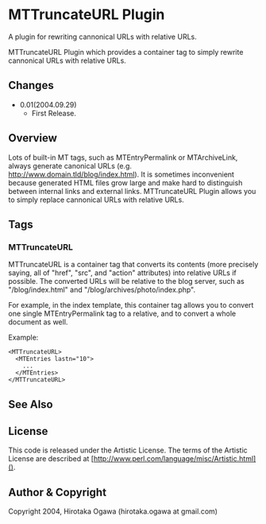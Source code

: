 # MTTruncateURL Plugin

A plugin for rewriting cannonical URLs with relative URLs.

MTTruncateURL Plugin which provides a container tag to simply rewrite cannonical URLs with relative URLs.

## Changes

 * 0.01(2004.09.29)
   * First Release.

## Overview

Lots of built-in MT tags, such as MTEntryPermalink or MTArchiveLink, always generate canonical URLs (e.g. http://www.domain.tld/blog/index.html).  It is sometimes inconvenient because generated HTML files grow large and make hard to distinguish between internal links and external links.  MTTruncateURL Plugin allows you to simply replace cannonical URLs with relative URLs.

## Tags

### MTTruncateURL

MTTruncateURL is a container tag that converts its contents (more precisely saying, all of "href", "src", and "action" attributes) into relative URLs if possible. The converted URLs will be relative to the blog server, such as "/blog/index.html" and "/blog/archives/photo/index.php".

For example, in the index template, this container tag allows you to convert one single MTEntryPermalink tag to a relative, and to convert a whole document as well.

Example:

    <MTTruncateURL>
      <MTEntries lastn="10">
        ...
      </MTEntries>
    </MTTruncateURL>

## See Also

## License

This code is released under the Artistic License. The terms of the Artistic License are described at [http://www.perl.com/language/misc/Artistic.html]().

## Author & Copyright

Copyright 2004, Hirotaka Ogawa (hirotaka.ogawa at gmail.com)
